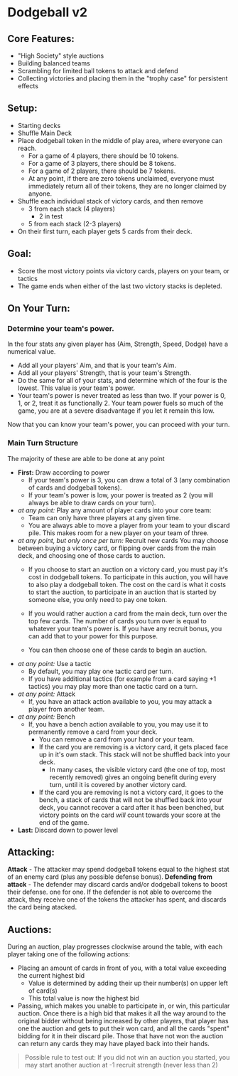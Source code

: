 
# Dodgeball v2

## Core Features:
- "High Society" style auctions
- Building balanced teams
- Scrambling for limited ball tokens to attack and defend
- Collecting victories and placing them in the "trophy case" for persistent effects

## Setup:
- Starting decks
- Shuffle Main Deck
- Place dodgeball token in the middle of play area, where everyone can reach.
	- For a game of 4 players, there should be 10 tokens.
	- For a game of 3 players, there should be 8 tokens.
	- For a game of 2 players, there should be 7 tokens.
	- At any point, if there are zero tokens unclaimed, everyone must immediately return all of their tokens, they are no longer claimed by anyone.
- Shuffle each individual stack of victory cards, and then remove
	- 3 from each stack (4 players)
		- 2 in test
	- 5 from each stack (2-3 players)
- On their first turn, each player gets 5 cards from their deck.

## Goal:
- Score the most victory points via victory cards, players on your team, or tactics
- The game ends when either of the last two victory stacks is depleted.

## On Your Turn:
### Determine your team's power.
In the four stats any given player has (Aim, Strength, Speed, Dodge) have a numerical value.

- Add all your players' Aim, and that is your team's Aim.
- Add all your players' Strength, that is your team's Strength.
- Do the same for all of your stats, and determine which of the four is the lowest. This value is your team's power.
- Your team's power is never treated as less than two. If your power is 0, 1, or 2, treat it as functionally 2. Your team power fuels so much of the game, you are at a severe disadvantage if you let it remain this low.

Now that you can know your team's power, you can proceed with your turn.

### Main Turn Structure
The majority of these are able to be done at any point
- **First:** Draw according to power
	- If your team's power is 3, you can draw a total of 3 (any combination of cards and dodgeball tokens).
	- If your team's power is low, your power is treated as 2 (you will always be able to draw cards on your turn).
- *at any point:* Play any amount of player cards into your core team:
	- Team can only have three players at any given time.
	- You are always able to move a player from your team to your discard pile. This makes room for a new player on your team of three.
- *at any point, but only once per turn:* Recruit new cards
	You may choose between buying a victory card, or flipping over cards from the main deck, and choosing one of those cards to auction.
	- If you choose to start an auction on a victory card, you must pay it's cost in dodgeball tokens. To participate in this auction, you will have to also play a dodgeball token. The cost on the card is what it costs to start the auction, to participate in an auction that is started by someone else, you only need to pay one token.

	- If you would rather auction a card from the main deck, turn over the top few cards. The number of cards you turn over is equal to whatever your team's power is. If you have any recruit bonus, you can add that to your power for this purpose.
	- You can then choose one of these cards to begin an auction.
- *at any point:* Use a tactic
	- By default, you may play one tactic card per turn.
	- If you have additional tactics (for example from a card saying +1 tactics) you may play more than one tactic card on a turn.
- *at any point:* Attack
	- If, you have an attack action available to you, you may attack a player from another team.
- *at any point:* Bench
	- If, you have a bench action available to you, you may use it to permanently remove a card from your deck.
		- You can remove a card from your hand or your team.
		- If the card you are removing is a victory card, it gets placed face up in it's own stack. This stack will not be shuffled back into your deck.
			- In many cases, the visible victory card (the one of top, most recently removed) gives an ongoing benefit during every turn, until it is covered by another victory card.
		- If the card you are removing is not a victory card, it goes to the bench, a stack of cards that will not be shuffled back into your deck, you cannot recover a card after it has been benched, but victory points on the card *will* count towards your score at the end of the game.
- **Last:** Discard down to power level

## Attacking:
**Attack** - The attacker may spend dodgeball tokens equal to the highest stat of an enemy card (plus any possible defense bonus).
**Defending from attack** - The defender may discard cards and/or dodgeball tokens to boost their defense. one for one.
If the defender is not able to overcome the attack, they receive one of the tokens the attacker has spent, and discards the card being atacked.

## Auctions:
During an auction, play progresses clockwise around the table, with each player taking one of the following actions:
- Placing an amount of cards in front of you, with a total value exceeding the current highest bid
	- Value is determined by adding their up their number(s) on upper left of card(s)
	- This total value is now the highest bid
- Passing, which makes you unable to participate in, or win, this particular auction.
Once there is a high bid that makes it all the way around to the original bidder without being increased by other players, that player has one the auction and gets to put their won card, and all the cards "spent" bidding for it in their discard pile.
Those that have not won the auction can return any cards they may have played back into their hands.
>Possible rule to test out: If you did not win an auction you started, you may start another auction at -1 recruit strength (never less than 2)
